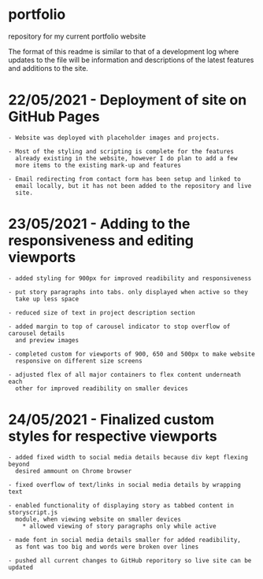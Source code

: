 # portfolio
repository for my current portfolio website

The format of this readme is similar to that of a development log where updates to the file
will be information and descriptions of the latest features and additions to the site.

# 22/05/2021 - Deployment of site on GitHub Pages

    - Website was deployed with placeholder images and projects.

    - Most of the styling and scripting is complete for the features 
      already existing in the website, however I do plan to add a few
      more items to the existing mark-up and features

    - Email redirecting from contact form has been setup and linked to 
      email locally, but it has not been added to the repository and live
      site.

# 23/05/2021 - Adding to the responsiveness and editing viewports

    - added styling for 900px for improved readibility and responsiveness

    - put story paragraphs into tabs. only displayed when active so they
      take up less space

    - reduced size of text in project description section

    - added margin to top of carousel indicator to stop overflow of carousel details
      and preview images

    - completed custom for viewports of 900, 650 and 500px to make website
      responsive on different size screens

    - adjusted flex of all major containers to flex content underneath each
      other for improved readibility on smaller devices

# 24/05/2021 - Finalized custom styles for respective viewports

    - added fixed width to social media details because div kept flexing beyond
      desired ammount on Chrome browser

    - fixed overflow of text/links in social media details by wrapping text

    - enabled functionality of displaying story as tabbed content in storyscript.js
      module, when viewing website on smaller devices
        * allowed viewing of story paragraphs only while active

    - made font in social media details smaller for added readibility,
      as font was too big and words were broken over lines
    
    - pushed all current changes to GitHub reporitory so live site can be updated
